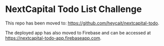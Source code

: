 # NextCapital Todo List Challenge

This repo has been moved to: https://github.com/heycait/nextcapital-todo.

The deployed app has also moved to Firebase and can be accessed at https://nextcapital-todo-app.firebaseapp.com.